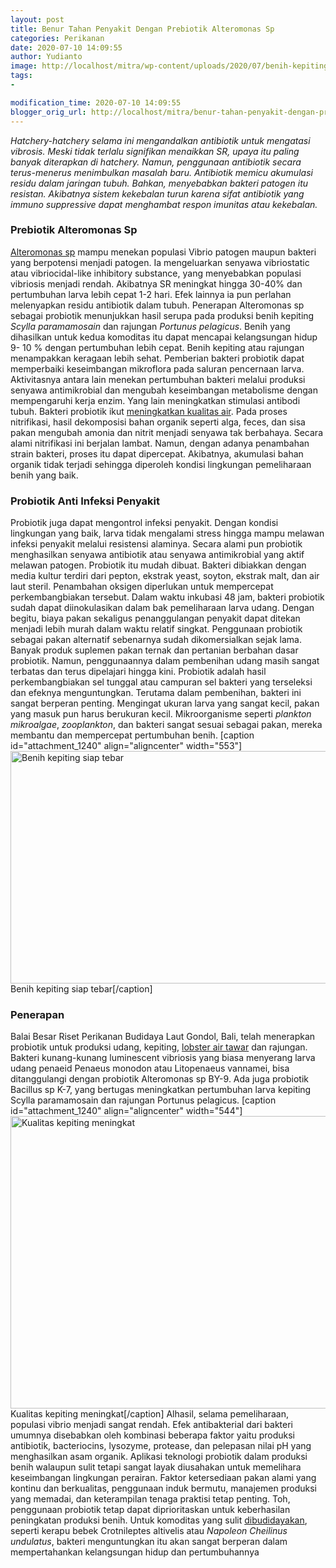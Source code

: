 ```yaml
---
layout: post
title: Benur Tahan Penyakit Dengan Prebiotik Alteromonas Sp
categories: Perikanan
date: 2020-07-10 14:09:55
author: Yudianto
image: http://localhost/mitra/wp-content/uploads/2020/07/benih-kepiting_1194x800.jpg
tags:
- 

modification_time: 2020-07-10 14:09:55
blogger_orig_url: http://localhost/mitra/benur-tahan-penyakit-dengan-prebiotik.html
---
```


<em>Hatchery-hatchery selama ini mengandalkan antibiotik untuk mengatasi vibrosis. Meski tidak terlalu signifikan menaikkan SR, upaya itu paling banyak diterapkan di hatchery. Namun, penggunaan antibiotik secara terus-menerus menimbulkan masalah baru. Antibiotik memicu akumulasi residu dalam jaringan tubuh. Bahkan, menyebabkan bakteri patogen itu resistan. Akibatnya sistem kekebalan turun karena sifat antibiotik yang immuno suppressive dapat menghambat respon imunitas atau kekebalan.</em>
<h3>Prebiotik Alteromonas Sp</h3>
<a href="https://www.sciencedirect.com/topics/biochemistry-genetics-and-molecular-biology/alteromonas">Alteromonas sp</a> mampu menekan populasi Vibrio patogen maupun bakteri yang berpotensi menjadi patogen. Ia mengeluarkan senyawa vibriostatic atau vibriocidal-like inhibitory substance, yang menyebabkan populasi vibriosis menjadi rendah. Akibatnya SR meningkat hingga 30-40% dan pertumbuhan larva lebih cepat 1-2 hari. Efek lainnya ia pun perlahan melenyapkan residu antibiotik dalam tubuh. Penerapan Alteromonas sp sebagai probiotik menunjukkan hasil serupa pada produksi benih kepiting <em>Scylla paramamosain</em> dan rajungan
<em>Portunus pelagicus</em>. Benih yang dihasilkan untuk kedua komoditas itu dapat mencapai kelangsungan hidup 9- 10 % dengan pertumbuhan lebih cepat. Benih kepiting atau rajungan menampakkan keragaan lebih sehat.
Pemberian bakteri probiotik dapat memperbaiki keseimbangan mikroflora pada saluran pencernaan larva. Aktivitasnya antara lain menekan pertumbuhan bakteri melalui produksi senyawa antimikrobial dan mengubah keseimbangan metabolisme dengan mempengaruhi kerja enzim. Yang lain meningkatkan stimulasi antibodi tubuh.
Bakteri probiotik ikut <a href="http://127.0.0.1/mitra/sistem-filter-3-tingkat-kolam-arwana.html">meningkatkan kualitas air</a>. Pada proses nitrifikasi, hasil dekomposisi bahan organik seperti alga, feces, dan sisa pakan mengubah amonia dan nitrit menjadi senyawa tak berbahaya. Secara alami nitrifikasi ini berjalan lambat. Namun, dengan adanya penambahan strain bakteri, proses itu dapat dipercepat. Akibatnya, akumulasi bahan organik tidak terjadi sehingga diperoleh kondisi lingkungan pemeliharaan benih yang baik.
<h3>Probiotik Anti Infeksi Penyakit</h3>
Probiotik juga dapat mengontrol infeksi penyakit. Dengan kondisi lingkungan yang baik, larva tidak mengalami stress hingga mampu melawan infeksi penyakit melalui resistensi alaminya. Secara alami pun probiotik menghasilkan senyawa antibiotik atau senyawa antimikrobial yang aktif melawan patogen.
Probiotik itu mudah dibuat. Bakteri dibiakkan dengan media kultur terdiri dari pepton, ekstrak yeast, soyton, ekstrak malt, dan air laut steril. Penambahan oksigen diperlukan untuk mempercepat perkembangbiakan tersebut. Dalam waktu inkubasi 48 jam, bakteri probiotik sudah dapat diinokulasikan dalam bak pemeliharaan larva udang. Dengan begitu, biaya pakan sekaligus penanggulangan penyakit dapat ditekan menjadi lebih murah dalam waktu relatif singkat.
Penggunaan probiotik sebagai pakan alternatif sebenarnya sudah dikomersialkan sejak lama. Banyak produk suplemen pakan ternak dan pertanian berbahan dasar probiotik. Namun, penggunaannya dalam pembenihan udang masih sangat terbatas dan terus dipelajari hingga kini.
Probiotik adalah hasil perkembangbiakan sel tunggal atau campuran sel bakteri yang terseleksi dan efeknya menguntungkan. Terutama dalam pembenihan, bakteri ini sangat berperan penting.
Mengingat ukuran larva yang sangat kecil, pakan yang masuk pun harus berukuran kecil. Mikroorganisme seperti <em>plankton mikroalgae</em>, <em>zooplankton</em>, dan bakteri sangat sesuai sebagai pakan, mereka membantu dan mempercepat pertumbuhan benih.
[caption id="attachment_1240" align="aligncenter" width="553"]<img class="wp-image-1240" src="http://127.0.0.1/mitra/wp-content/uploads/2020/07/koki_1246x800.jpg" alt="Benih kepiting siap tebar" width="553" height="372" /> Benih kepiting siap tebar[/caption]
&nbsp;
<h3>Penerapan</h3>
Balai Besar Riset Perikanan Budidaya Laut Gondol, Bali, telah menerapkan probiotik untuk produksi udang, kepiting, <a href="http://127.0.0.1/mitra/budidaya-lobster-air-tawar-dan.html">lobster air tawar</a> dan rajungan. Bakteri kunang-kunang luminescent vibriosis yang biasa menyerang larva udang penaeid Penaeus monodon atau Litopenaeus vannamei, bisa ditanggulangi dengan probiotik Alteromonas sp BY-9. Ada juga probiotik Bacillus sp K-7, yang bertugas meningkatkan pertumbuhan larva kepiting Scylla paramamosain dan rajungan Portunus pelagicus.
[caption id="attachment_1240" align="aligncenter" width="544"]<img class="wp-image-1240" src="http://127.0.0.1/mitra/wp-content/uploads/2020/07/koki_1246x800.jpg" alt="Kualitas kepiting meningkat" width="544" height="468" /> Kualitas kepiting meningkat[/caption]
Alhasil, selama pemeliharaan, populasi vibrio menjadi sangat rendah. Efek antibakterial dari bakteri umumnya disebabkan oleh kombinasi beberapa faktor yaitu produksi antibiotik, bacteriocins, lysozyme, protease, dan pelepasan nilai pH yang menghasilkan asam organik.
Aplikasi teknologi probiotik dalam produksi benih walaupun sulit tetapi sangat layak diusahakan untuk memelihara keseimbangan lingkungan perairan. Faktor ketersediaan pakan alami yang kontinu dan berkualitas, penggunaan induk bermutu, manajemen produksi yang memadai, dan keterampilan tenaga praktisi tetap penting. Toh, penggunaan probiotik tetap dapat diprioritaskan untuk keberhasilan peningkatan produksi benih.
Untuk komoditas yang sulit <a href="http://127.0.0.1/mitra/potensi-budidaya-perikanan-di.html">dibudidayakan</a>, seperti kerapu bebek Crotnileptes altivelis atau <em>Napoleon Cheilinus undulatus</em>, bakteri menguntungkan itu akan sangat berperan dalam mempertahankan kelangsungan hidup dan pertumbuhannya
